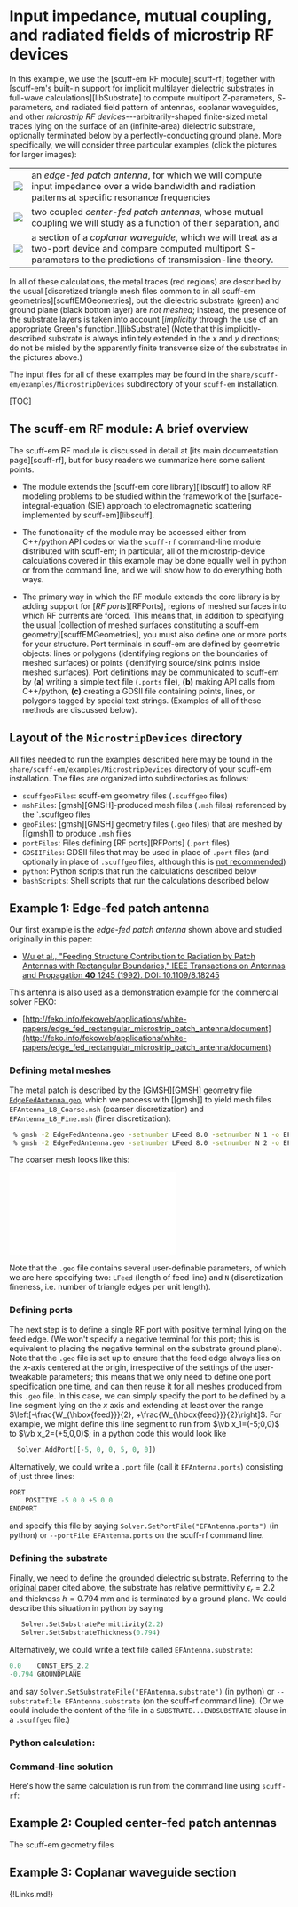 <h1> Input impedance, mutual coupling, and radiated fields of microstrip RF devices </h1>

In this example, we use the
[<span class=SC>scuff-em</span> RF module][scuff-rf]
together with
[<span class=SC>scuff-em</span>'s built-in support for
implicit multilayer dielectric substrates in full-wave calculations][libSubstrate]
to compute multiport $Z$-parameters, $S$-parameters, and radiated
field pattern of antennas, coplanar waveguides, and other *microstrip RF
devices*---arbitrarily-shaped finite-sized metal traces lying on the surface of
an (infinite-area) dielectric substrate, optionally terminated below by a
perfectly-conducting ground plane. More specifically, we will consider 
three particular examples (click the pictures for larger images):

|                                                  |                                                                                                                                                                             |
|:------------------------------------------------:|:----------------------------------------------------------------------------------------------------------------------------------------------------------------------------|
|[![](EFAntenna.png)](EFAntenna.png)               | an *edge-fed patch antenna*, for which we will compute input impedance over a wide bandwidth and radiation patterns at specific resonance frequencies                       |
|[![](CoupledAntennas.png)](CoupledAntennas.png)   | two coupled *center-fed patch antennas*, whose mutual coupling we will study as a function of their separation, and                                                         |
|[![](CPW.png)](CPW.png)                           | a section of a *coplanar waveguide*, which we will treat as a two-port device and compare computed multiport S-parameters to the predictions of transmission-line theory.   |

In all of these calculations, the metal traces (red regions) are described by
the usual [discretized triangle mesh files common to in all <span class=SC>scuff-em</span>
geometries][scuffEMGeometries], but the dielectric substrate (green) and ground plane
(black bottom layer) are *not meshed*; instead, the presence of the substrate layers
is taken into account 
[*implicitly* through the use of an appropriate Green's function.][libSubstrate]
(Note that this implicitly-described substrate is always infinitely extended in the
$x$ and $y$ directions; do not be misled by the apparently finite transverse size of
the substrates in the pictures above.)

The input files for all of these examples may be found in
the `share/scuff-em/examples/MicrostripDevices`
subdirectory of your `scuff-em` installation.

[TOC]

## The <span class=SC>scuff-em</span> RF module: A brief overview

The <span class=SC>scuff-em</span> RF module is discussed in detail
at [its main documentation page][scuff-rf], but for busy readers
we summarize here some salient points.

+ The module extends the [<span class=SC>scuff-em</span> core library][libscuff] to
  allow RF modeling problems to be studied within the framework of the
  [surface-integral-equation (SIE) approach to electromagnetic scattering implemented by <span class=SC>scuff-em</span>][libscuff].

+ The functionality of the module may be accessed either from C++/python
  API codes or via the `scuff-rf` command-line module distributed with
  <span class=SC>scuff-em</span>; in particular, all of the microstrip-device
  calculations covered in this example may be done equally well
  in python or from the command line, and we will show how to do everything
  both ways.

+ The primary way in which the RF module extends the core library is by adding
  support for [*RF ports*][RFPorts], regions of meshed surfaces into which RF currents are
  forced. This means that, in addition to specifying the usual
  [collection of meshed surfaces constituting a <span class=SC>scuff-em</span> geometry][scuffEMGeometries],
  you must also define one or more ports for your structure.
  Port terminals in <span class=SC>scuff-em</span> are defined by geometric objects:
  lines or polygons (identifying regions on the boundaries of meshed surfaces)
  or points (identifying source/sink points inside meshed surfaces).
  Port definitions may be communicated to <span class=SC>scuff-em</span> by
  **(a)** writing a simple text file (`.ports` file),
  **(b)** making API calls from C++/python,
  **(c)** creating a GDSII file containing points, lines, or polygons tagged by special text strings.
  (Examples of all of these methods are discussed below).

## Layout of the `MicrostripDevices` directory

All files needed to run the examples described here may be found
in the `share/scuff-em/examples/MicrostripDevices` directory of your
<span class=SC>scuff-em</span> installation. The files are organized into
subdirectories as follows:

+ `scuffgeoFiles`: <span class=SC>scuff-em</span> geometry files (`.scuffgeo` files)
+ `mshFiles`: [<span class=SC>gmsh</span>][GMSH]-produced mesh files (`.msh` files) referenced by the `.scuffgeo files
+ `geoFiles`: [<span class=SC>gmsh</span>][GMSH] geometry files (`.geo` files) that are meshed by [[gmsh]] to produce `.msh` files
+ `portFiles`: Files defining [RF ports][RFPorts] (`.port` files)
+ `GDSIIFiles`: GDSII files that may be used in place of `.port` files (and optionally in place of `.scuffgeo` files, although this is [not recommended](../../applications/scuff-rf/scuff-rf.md#GDSIIGeometrySpecification))
+ `python`: Python scripts that run the calculations described below
+ `bashScripts`: Shell scripts that run the calculations described below

## Example 1: Edge-fed patch antenna

Our first example is the *edge-fed patch antenna* shown above and studied originally in this paper:

+ [Wu et al., "Feeding Structure Contribution to Radiation by Patch Antennas with Rectangular Boundaries," IEEE Transactions on Antennas and Propagation **40** 1245 (1992). DOI: 10.1109/8.18245][PatchAntennaPaper]

This antenna is also used as a demonstration example for the commercial solver FEKO:

+ [http://feko.info/fekoweb/applications/white-papers/edge_fed_rectangular_microstrip_patch_antenna/document](http://feko.info/fekoweb/applications/white-papers/edge_fed_rectangular_microstrip_patch_antenna/document)

### Defining metal meshes

The metal patch is described by the [GMSH][GMSH] geometry file 
[`EdgeFedAntenna.geo`](EdgeFedAntenna.geo),
which we process with [[gmsh]] to yield mesh files
`EFAntenna_L8_Coarse.msh` (coarser discretization) and
`EFAntenna_L8_Fine.msh` (finer discretization):

```bash
 % gmsh -2 EdgeFedAntenna.geo -setnumber LFeed 8.0 -setnumber N 1 -o EFAntenna_L8_Coarse.geo
 % gmsh -2 EdgeFedAntenna.geo -setnumber LFeed 8.0 -setnumber N 2 -o EFAntenna_L8_Fine.geo
```

The coarser mesh looks like this:

![EFAntennaMesh.pdf](EFAntennaMesh.pdf)

Note that the `.geo` file contains several user-definable parameters, of which
we are here specifying two: `LFeed` (length of feed line) and `N` (discretization
fineness, i.e. number of triangle edges per unit length).

### Defining ports

The next step is to define a single RF port with positive terminal lying on the feed edge.
(We won't specify a negative terminal for this port; this is equivalent to placing
the negative terminal on the substrate ground plane).
Note that the `.geo` file is set up to ensure that the feed edge always lies on the
$x$-axis centered at the origin, irrespective of the settings of the user-tweakable
parameters; this means that we only need to define one port specification one 
time, and can then reuse it for all meshes produced from this `.geo` file.
In this case, we can simply specify the port to be defined by a line segment
lying on the $x$ axis and extending at least over the
range $\left[-\frac{W_{\hbox{feed}}}{2}, +\frac{W_{\hbox{feed}}}{2}\right]$.
For example, we might define this line segment to run from 
$\vb x_1=(-5;0,0)$ to $\vb x_2=(+5,0,0)$; in a python code
this would look like

```python
  Solver.AddPort([-5, 0, 0, 5, 0, 0])
```

Alternatively, we could write a `.port` file (call it `EFAntenna.ports`)
consisting of just three lines:

```python
PORT
	POSITIVE -5 0 0 +5 0 0 
ENDPORT
```

and specify this file by saying `Solver.SetPortFile("EFAntenna.ports")` (in python)
or `--portFile EFAntenna.ports` on the <span class=SC>scuff-rf</span> command line.

### Defining the substrate

Finally, we need to define the grounded dielectric substrate. Referring to the
[original paper][PatchAntennaPaper] cited above, the substrate has relative
permittivity $\epsilon_r=2.2$ and thickness $h=0.794$ mm and is terminated by a 
ground plane. We could describe this situation in python by saying

```python
   Solver.SetSubstratePermittivity(2.2)
   Solver.SetSubstrateThickness(0.794)
```

Alternatively, we could write a text file called `EFAntenna.substrate`:

```python
0.0    CONST_EPS_2.2
-0.794 GROUNDPLANE 
```

and say `Solver.SetSubstrateFile("EFAntenna.substrate")` (in python) or 
`--substratefile EFAntenna.substrate` (on the <span class=SC>scuff-rf</span>
command line). (Or we could include the content of the file
in a `SUBSTRATE...ENDSUBSTRATE` clause in a `.scuffgeo` file.)

### Python calculation:

### Command-line solution

Here's how the same calculation is run from the command line using `scuff-rf`:

## Example 2: Coupled center-fed patch antennas

<a name="CoupledAntennaSCUFFGEOFile">

The <span class=SC>scuff-em</span> geometry files

## Example 3: Coplanar waveguide section

[PatchAntennaPaper]:		https://doi.org/10.1109/8.182458

{!Links.md!}
